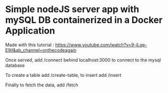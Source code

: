 # Simple nodeJS server app with mySQL DB containerized in a Docker Application

Made with this tutorial : https://www.youtube.com/watch?v=9-iLqe-E9iI&ab_channel=onthecodeagain

Once served, add /connect behind localhost:3000 to connect to the mysql database

To create a table add /create-table, to insert add /insert

Finally to fetch the data, add /fetch
